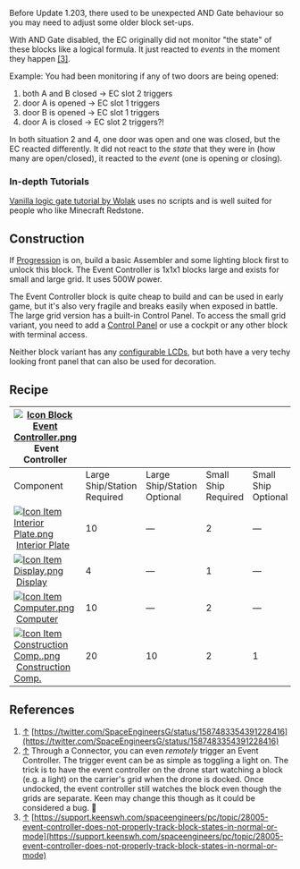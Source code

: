 
Before Update 1.203, there used to be unexpected AND Gate behaviour so you may need to adjust some older block set-ups.

With AND Gate disabled, the EC originally did not monitor "the state" of these blocks like a logical formula. It just reacted to _events_ in the moment they happen [\[3\]](#cite_note-3).

Example: You had been monitoring if any of two doors are being opened:

1.  both A and B closed -> EC slot 2 triggers
2.  door A is opened -> EC slot 1 triggers
3.  door B is opened -> EC slot 1 triggers
4.  door A is closed -> EC slot 2 triggers?!

In both situation 2 and 4, one door was open and one was closed, but the EC reacted differently. It did not react to the _state_ that they were in (how many are open/closed), it reacted to the _event_ (one is opening or closing).

### In-depth Tutorials

[Vanilla logic gate tutorial by Wolak](https://steamcommunity.com/sharedfiles/filedetails/?id=3008744122) uses no scripts and is well suited for people who like Minecraft Redstone.

## Construction

If [Progression](https://spaceengineers.wiki.gg/wiki/Progression "Progression") is on, build a basic Assembler and some lighting block first to unlock this block. The Event Controller is 1x1x1 blocks large and exists for small and large grid. It uses 500W power.

The Event Controller block is quite cheap to build and can be used in early game, but it's also very fragile and breaks easily when exposed in battle. The large grid version has a built-in Control Panel. To access the small grid variant, you need to add a [Control Panel](https://spaceengineers.wiki.gg/wiki/Control_Panel "Control Panel") or use a cockpit or any other block with terminal access.

Neither block variant has any [configurable LCDs](https://spaceengineers.wiki.gg/wiki/LCD_Surface_Options "LCD Surface Options"), but both have a very techy looking front panel that can also be used for decoration.

## Recipe

| [![Icon Block Event Controller.png](https://spaceengineers.wiki.gg/images/thumb/1/17/Icon_Block_Event_Controller.png/21px-Icon_Block_Event_Controller.png?8d8e4e)](https://spaceengineers.wiki.gg/wiki/Event_Controller "Event Controller") Event Controller |     |     |     |     |
| --- | --- | --- | --- | --- |
| Component | Large Ship/Station  <br>Required | Large Ship/Station  <br>Optional | Small Ship  <br>Required | Small Ship  <br>Optional |
| [![Icon Item Interior Plate.png](https://spaceengineers.wiki.gg/images/thumb/7/77/Icon_Item_Interior_Plate.png/21px-Icon_Item_Interior_Plate.png?d80f8e)](https://spaceengineers.wiki.gg/wiki/Interior_Plate "Interior Plate") [Interior Plate](https://spaceengineers.wiki.gg/wiki/Interior_Plate "Interior Plate") | 10  | —   | 2   | —   |
| [![Icon Item Display.png](https://spaceengineers.wiki.gg/images/thumb/4/44/Icon_Item_Display.png/21px-Icon_Item_Display.png?a444bc)](https://spaceengineers.wiki.gg/wiki/Display "Display") [Display](https://spaceengineers.wiki.gg/wiki/Display "Display") | 4   | —   | 1   | —   |
| [![Icon Item Computer.png](https://spaceengineers.wiki.gg/images/thumb/7/72/Icon_Item_Computer.png/21px-Icon_Item_Computer.png?65c1a4)](https://spaceengineers.wiki.gg/wiki/Computer "Computer") [Computer](https://spaceengineers.wiki.gg/wiki/Computer "Computer") | 10  | —   | 2   | —   |
| [![Icon Item Construction Comp..png](https://spaceengineers.wiki.gg/images/thumb/4/45/Icon_Item_Construction_Comp..png/21px-Icon_Item_Construction_Comp..png?cdc26f)](https://spaceengineers.wiki.gg/wiki/Construction_Comp. "Construction Comp.") [Construction Comp.](https://spaceengineers.wiki.gg/wiki/Construction_Comp. "Construction Comp.") | 20  | 10  | 2   | 1   |

## References

1.  [↑](#cite_ref-1 "Jump up") [https://twitter.com/SpaceEngineersG/status/1587483354391228416](https://twitter.com/SpaceEngineersG/status/1587483354391228416)
2.  [↑](#cite_ref-2 "Jump up") Through a Connector, you can even _remotely_ trigger an Event Controller. The trigger event can be as simple as toggling a light on. The trick is to have the event controller on the drone start watching a block (e.g. a light) on the carrier's grid when the drone is docked. Once undocked, the event controller still watches the block even though the grids are separate. Keen may change this though as it could be considered a bug. 🙂
3.  [↑](#cite_ref-3 "Jump up") [https://support.keenswh.com/spaceengineers/pc/topic/28005-event-controller-does-not-properly-track-block-states-in-normal-or-mode](https://support.keenswh.com/spaceengineers/pc/topic/28005-event-controller-does-not-properly-track-block-states-in-normal-or-mode)